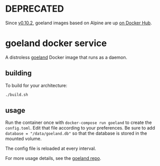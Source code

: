 # DEPRECATED

Since [v0.10.2](https://github.com/slurdge/goeland/releases/tag/v0.10.2), goeland images based on Alpine are up [on Docker Hub](https://hub.docker.com/r/slurdge/goeland).

# goeland docker service

A distroless [goeland](https://github.com/slurdge/goeland) Docker image that runs as a daemon.

## building

To build for your architecture:

```sh
./build.sh
```

## usage

Run the container once with `docker-compose run goeland` to create the `config.toml`. Edit that file according to your preferences. Be sure to add `database = "/data/goeland.db"` so that the database is stored in the mounted volume.

The config file is reloaded at every interval.

For more usage details, see the [goeland repo](https://github.com/slurdge/goeland).

